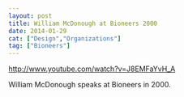 ```yaml
---
layout: post
title: William McDonough at Bioneers 2000
date: 2014-01-29
cat: ["Design","Organizations"]
tag: ["Bioneers"]
---
```


http://www.youtube.com/watch?v=J8EMFaYvH_A  

William McDonough speaks at Bioneers in 2000.